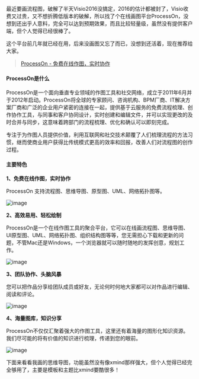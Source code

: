 最近要画流程图，破解了半天Visio2016没搞定，2016的估计都被封了，Visio收费又过贵，又不想折腾低版本的破解，所以找了个在线画图平台ProcessOn，没想到还出乎人意料，完全可以达到预期效果，而且比较轻量级，虽然没有提供客户端，但个人觉得已经很棒了。

这个平台前几年就已经在用，后来没画图又忘了而已，没想到还活着，现在推荐给大家。

> [ProcessOn - 免费在线作图，实时协作](https://www.processon.com/i/536766930cf231b22b4a7e38)


#### ProcessOn是什么

ProcessOn是一个面向垂直专业领域的作图工具和社交网络，成立于2011年6月并于2012年启动。ProcessOn将全球的专家顾问、咨询机构、BPM厂商、IT解决方案厂商和广泛的企业用户紧密的连接在一起，提供基于云服务的免费流程梳理、创作协作工具，与同事和客户协同设计，实时创建和编辑文件，并可以实现更改的及时合并与同步，这意味着跨部门的流程梳理、优化和确认可以即刻完成。

专注于为作图人员提供价值，利用互联网和社交技术颠覆了人们梳理流程的方法习惯，继而使商业用户获得比传统模式更高的效率和回报，改善人们对流程图的创作过程。

#### 主要特色

**1、免费在线作图，实时协作**

ProcessOn 支持流程图、思维导图、原型图、UML、网络拓扑图等。

![image](https://www.processon.com/assets/images/tour/flow4.png)

**2、高效易用、轻松绘制**

ProcessOn是一个在线作图工具的聚合平台，它可以在线画流程图、思维导图、UI原型图、UML、网络拓扑图、组织结构图等等，您无需担心下载和更新的问题，不管Mac还是Windows，一个浏览器就可以随时随地的发挥创意，规划工作。

![image](https://www.processon.com/assets/images/tour/mind3.png)

**3、团队协作、头脑风暴**

您可以把作品分享给团队成员或好友，无论何时何地大家都可以对作品进行编辑、阅读和评论。

![image](https://www.processon.com/assets/images/tour/team_.png)

**4、海量图库，知识分享**

ProcessOn不仅仅汇聚着强大的作图工具，这里还有着海量的图形化知识资源。我们尽可能的将有价值的知识进行梳理，传递到您的眼前。

![image](https://www.processon.com/assets/images/tour/popular.png)

下面来看看我画的思维导图，功能虽然没有像xmind那样强大，但个人觉得已经完全够用了，主要是模板和主题比xmind要酷很多！


